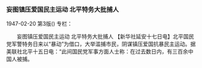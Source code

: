 ### 妄图镇压爱国民主运动  北平特务大批捕人

1947-02-20
第3版()
专栏：

　　妄图镇压爱国民主运动
    北平特务大批捕人
    【新华社延安十七日电】北平国民党军警特务日来以“暴动”为借口，大举滥捕市民，阴谋镇压爱国抗暴民主运动。据美联社北平十五日电：“此间国民党军事方面人士称：在过去数日内，有三百余中国人被捕。
